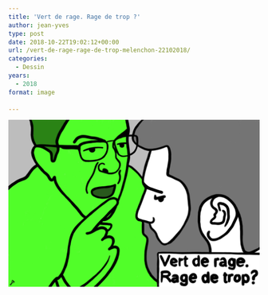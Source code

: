```yaml
---
title: 'Vert de rage. Rage de trop ?'
author: jean-yves
type: post
date: 2018-10-22T19:02:12+00:00
url: /vert-de-rage-rage-de-trop-melenchon-22102018/
categories:
  - Dessin
years:
  - 2018
format: image

---
```

![Vert de rage. Rage de trop ? #melenchon #22102018](./img_0127.jpg)